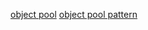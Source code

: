 [object pool](https://sourcemaking.com/design_patterns/object_pool)
[object pool pattern](http://www.oodesign.com/object-pool-pattern.html)
